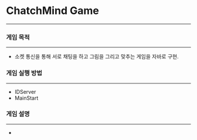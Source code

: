 # ChatchMind Game
----------------------------------------
### 게임 목적
----------------------------------------
- 소켓 통신을 통해 서로 채팅을 하고 그림을 그리고 맞추는 게임을 자바로 구현.

### 게임 실행 방법
----------------------------------------
- IDServer
- MainStart

### 게임 설명 
----------------------------------------
- 
